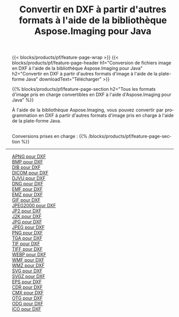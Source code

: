 ﻿---
title: Convertir en DXF à partir d'autres formats à l'aide de la bibliothèque Aspose.Imaging pour Java 
weight: 3920
url: /fr/java/conversion/to/dxf 
lang: fr
langdirlevel: 2
locales: zh-hans,ja,it,ru,de,es,fr,nl,id,lt,pl,pt,vi,tr,ko,zh-hant,ar,hi,th,sv,cs,uk,he
description: En utilisant Aspose.Imaging, vous pouvez convertir en DXF à partir d'autres formats en utilisant Java
---

{{< blocks/products/pf/feature-page-wrap >}}
{{< blocks/products/pf/feature-page-header h1="Conversion de fichiers image en DXF à l'aide de la bibliothèque Aspose.Imaging pour Java" h2="Convertir en DXF à partir d'autres formats d'image à l'aide de la plate-forme Java" downloadText="Télécharger" >}}


{{% blocks/products/pf/feature-page-section  h2="Tous les formats d'image pris en charge convertibles en DXF à l'aide d'Aspose.Imaging pour Java" %}}
<p align=justify>À l'aide de la bibliothèque Aspose.Imaging, vous pouvez convertir par programmation en DXF à partir d'autres formats d'image pris en charge à l'aide de la plate-forme Java.</p>
<br/>
Conversions prises en charge :
{{% /blocks/products/pf/feature-page-section %}}
<div class="container-fluid productfamilypage bg-gray">
    <div class="convertypes bg-gray agp-content section">
        <div class="container">
		<hr style="margin-left:-20px;"/>
		<div class="row other-converters">
		    <div class='col-md-2 other-converter remove-lp remove-rp'><a href="/imaging/fr/java/conversion/apng-to-dxf" >APNG pour DXF</a></div>
<div class='col-md-2 other-converter remove-lp remove-rp'><a href="/imaging/fr/java/conversion/bmp-to-dxf" >BMP pour DXF</a></div>
<div class='col-md-2 other-converter remove-lp remove-rp'><a href="/imaging/fr/java/conversion/dib-to-dxf" >DIB pour DXF</a></div>
<div class='col-md-2 other-converter remove-lp remove-rp'><a href="/imaging/fr/java/conversion/dicom-to-dxf" >DICOM pour DXF</a></div>
<div class='col-md-2 other-converter remove-lp remove-rp'><a href="/imaging/fr/java/conversion/djvu-to-dxf" >DJVU pour DXF</a></div>
<div class='col-md-2 other-converter remove-lp remove-rp'><a href="/imaging/fr/java/conversion/dng-to-dxf" >DNG pour DXF</a></div>
<div class='col-md-2 other-converter remove-lp remove-rp'><a href="/imaging/fr/java/conversion/emf-to-dxf" >EMF pour DXF</a></div>
<div class='col-md-2 other-converter remove-lp remove-rp'><a href="/imaging/fr/java/conversion/emz-to-dxf" >EMZ pour DXF</a></div>
<div class='col-md-2 other-converter remove-lp remove-rp'><a href="/imaging/fr/java/conversion/gif-to-dxf" >GIF pour DXF</a></div>
<div class='col-md-2 other-converter remove-lp remove-rp'><a href="/imaging/fr/java/conversion/jpeg2000-to-dxf" >JPEG2000 pour DXF</a></div>
<div class='col-md-2 other-converter remove-lp remove-rp'><a href="/imaging/fr/java/conversion/jp2-to-dxf" >JP2 pour DXF</a></div>
<div class='col-md-2 other-converter remove-lp remove-rp'><a href="/imaging/fr/java/conversion/j2k-to-dxf" >J2K pour DXF</a></div>
<div class='col-md-2 other-converter remove-lp remove-rp'><a href="/imaging/fr/java/conversion/jpg-to-dxf" >JPG pour DXF</a></div>
<div class='col-md-2 other-converter remove-lp remove-rp'><a href="/imaging/fr/java/conversion/jpeg-to-dxf" >JPEG pour DXF</a></div>
<div class='col-md-2 other-converter remove-lp remove-rp'><a href="/imaging/fr/java/conversion/png-to-dxf" >PNG pour DXF</a></div>
<div class='col-md-2 other-converter remove-lp remove-rp'><a href="/imaging/fr/java/conversion/tga-to-dxf" >TGA pour DXF</a></div>
<div class='col-md-2 other-converter remove-lp remove-rp'><a href="/imaging/fr/java/conversion/tif-to-dxf" >TIF pour DXF</a></div>
<div class='col-md-2 other-converter remove-lp remove-rp'><a href="/imaging/fr/java/conversion/tiff-to-dxf" >TIFF pour DXF</a></div>
<div class='col-md-2 other-converter remove-lp remove-rp'><a href="/imaging/fr/java/conversion/webp-to-dxf" >WEBP pour DXF</a></div>
<div class='col-md-2 other-converter remove-lp remove-rp'><a href="/imaging/fr/java/conversion/wmf-to-dxf" >WMF pour DXF</a></div>
<div class='col-md-2 other-converter remove-lp remove-rp'><a href="/imaging/fr/java/conversion/wmz-to-dxf" >WMZ pour DXF</a></div>
<div class='col-md-2 other-converter remove-lp remove-rp'><a href="/imaging/fr/java/conversion/svg-to-dxf" >SVG pour DXF</a></div>
<div class='col-md-2 other-converter remove-lp remove-rp'><a href="/imaging/fr/java/conversion/svgz-to-dxf" >SVGZ pour DXF</a></div>
<div class='col-md-2 other-converter remove-lp remove-rp'><a href="/imaging/fr/java/conversion/eps-to-dxf" >EPS pour DXF</a></div>
<div class='col-md-2 other-converter remove-lp remove-rp'><a href="/imaging/fr/java/conversion/cdr-to-dxf" >CDR pour DXF</a></div>
<div class='col-md-2 other-converter remove-lp remove-rp'><a href="/imaging/fr/java/conversion/cmx-to-dxf" >CMX pour DXF</a></div>
<div class='col-md-2 other-converter remove-lp remove-rp'><a href="/imaging/fr/java/conversion/otg-to-dxf" >OTG pour DXF</a></div>
<div class='col-md-2 other-converter remove-lp remove-rp'><a href="/imaging/fr/java/conversion/odg-to-dxf" >ODG pour DXF</a></div>
<div class='col-md-2 other-converter remove-lp remove-rp'><a href="/imaging/fr/java/conversion/ico-to-dxf" >ICO pour DXF</a></div>
                </div>
        </div>
    </div>
</div>
<br/>

